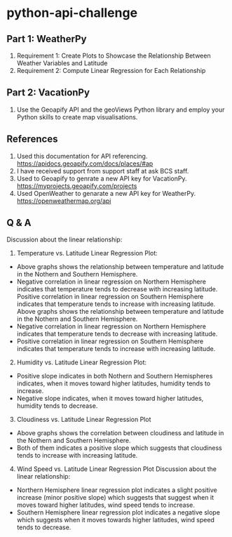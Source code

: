 # python-api-challenge
## Part 1: WeatherPy

1. Requirement 1: Create Plots to Showcase the Relationship Between Weather Variables and Latitude
2. Requirement 2: Compute Linear Regression for Each Relationship

## Part 2: VacationPy
1. Use the Geoapify API and the geoViews Python library and employ your Python skills to create map visualisations.

## References

1. Used this documentation for API referencing.  https://apidocs.geoapify.com/docs/places/#ap
2. I have received support from support staff at ask BCS staff.
3. Used to Geoapify to genrate a new API key for VacationPy. https://myprojects.geoapify.com/projects
4. Used OpenWeather to genarate a new API key for WeatherPy.  
https://openweathermap.org/api

## Q & A 

Discussion about the linear relationship:
1. Temperature vs. Latitude Linear Regression Plot:

* Above graphs shows the relationship between temperature and latitude in the Nothern and Southern Hemisphere.
* Negative correlation in linear regression on Northern Hemisphere indicates that temperature tends to decrease with increasing latitude.
Positive correlation in linear regression on Southern Hemisphere indicates that temperature tends to increase with increasing latitude.
Above graphs shows the relationship between temperature and latitude in the Nothern and Southern Hemisphere.
* Negative correlation in linear regression on Northern Hemisphere indicates that temperature tends to decrease with increasing latitude.
* Positive correlation in linear regression on Southern Hemisphere indicates that temperature tends to increase with increasing latitude.

2.  Humidity vs. Latitude Linear Regression Plot:

* Positive slope indicates in both Nothern and Southern Hemispheres indicates, when it moves toward higher latitudes, humidity tends to increase.
* Negative slope indicates, when it moves toward higher latitudes, humidity tends to decrease.

3. Cloudiness vs. Latitude Linear Regression Plot

* Above graphs shows the correlation between cloudiness and latitude in the Nothern and Southern Hemisphere.
* Both of them indicates a positive slope which suggests that cloudiness tends to increase with increasing latitude.

4. Wind Speed vs. Latitude Linear Regression Plot
Discussion about the linear relationship:

* Northern Hemisphere linear regression plot indicates a slight positive increase (minor positive slope) which suggests that suggest when it moves toward higher latitudes, wind speed tends to increase.
* Southern Hemisphere linear regression plot indicates a negative slope which suggests when it moves towards higher latitudes, wind speed tends to decrease.

